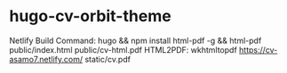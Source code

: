 # hugo-cv-orbit-theme

Netlify Build Command: hugo && npm install html-pdf -g && html-pdf public/index.html public/cv-html.pdf
HTML2PDF: wkhtmltopdf https://cv-asamo7.netlify.com/ static/cv.pdf
